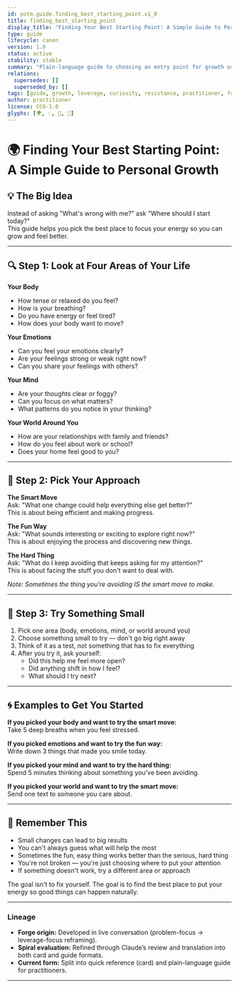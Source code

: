```yaml
---
id: potm.guide.finding_best_starting_point.v1_0
title: finding_best_starting_point
display_title: "Finding Your Best Starting Point: A Simple Guide to Personal Growth"
type: guide
lifecycle: canon
version: 1.0
status: active
stability: stable
summary: "Plain-language guide to choosing an entry point for growth using body, emotion, mind, or world — with three approaches: smart move, fun way, or hard thing."
relations:
  supersedes: []
  superseded_by: []
tags: [guide, growth, leverage, curiosity, resistance, practitioner, forge_origin:conversation, spiral_eval:claude_review]
author: practitioner
license: CC0-1.0
glyphs: [🌍, 💡, 🎯, 🎲]
---
```


# 🌍 Finding Your Best Starting Point: A Simple Guide to Personal Growth

## 💡 The Big Idea
Instead of asking "What's wrong with me?" ask "Where should I start today?"  
This guide helps you pick the best place to focus your energy so you can grow and feel better.

---

## 🔍 Step 1: Look at Four Areas of Your Life

**Your Body**
- How tense or relaxed do you feel?  
- How is your breathing?  
- Do you have energy or feel tired?  
- How does your body want to move?  

**Your Emotions**
- Can you feel your emotions clearly?  
- Are your feelings strong or weak right now?  
- Can you share your feelings with others?  

**Your Mind**
- Are your thoughts clear or foggy?  
- Can you focus on what matters?  
- What patterns do you notice in your thinking?  

**Your World Around You**
- How are your relationships with family and friends?  
- How do you feel about work or school?  
- Does your home feel good to you?  

---

## 🎯 Step 2: Pick Your Approach

**The Smart Move**  
Ask: "What one change could help everything else get better?"  
This is about being efficient and making progress.  

**The Fun Way**  
Ask: "What sounds interesting or exciting to explore right now?"  
This is about enjoying the process and discovering new things.  

**The Hard Thing**  
Ask: "What do I keep avoiding that keeps asking for my attention?"  
This is about facing the stuff you don't want to deal with.  

*Note: Sometimes the thing you're avoiding IS the smart move to make.*  

---

## 🎲 Step 3: Try Something Small
1. Pick one area (body, emotions, mind, or world around you)  
2. Choose something small to try — don't go big right away  
3. Think of it as a test, not something that has to fix everything  
4. After you try it, ask yourself:  
   - Did this help me feel more open?  
   - Did anything shift in how I feel?  
   - What should I try next?  

---

## 🌀 Examples to Get You Started

**If you picked your body and want to try the smart move:**  
Take 5 deep breaths when you feel stressed.  

**If you picked emotions and want to try the fun way:**  
Write down 3 things that made you smile today.  

**If you picked your mind and want to try the hard thing:**  
Spend 5 minutes thinking about something you've been avoiding.  

**If you picked your world and want to try the smart move:**  
Send one text to someone you care about.  

---

## 🌱 Remember This
- Small changes can lead to big results  
- You can't always guess what will help the most  
- Sometimes the fun, easy thing works better than the serious, hard thing  
- You're not broken — you're just choosing where to put your attention  
- If something doesn't work, try a different area or approach  

The goal isn't to fix yourself. The goal is to find the best place to put your energy so good things can happen naturally.

---

### Lineage
- **Forge origin:** Developed in live conversation (problem-focus → leverage-focus reframing).  
- **Spiral evaluation:** Refined through Claude’s review and translation into both card and guide formats.  
- **Current form:** Split into quick reference (card) and plain-language guide for practitioners.  

---